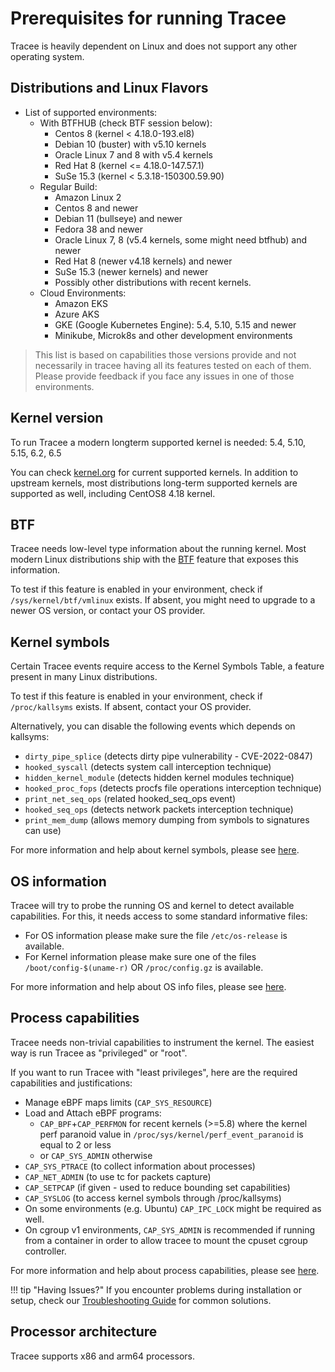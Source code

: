 # Prerequisites for running Tracee

Tracee is heavily dependent on Linux and does not support any other operating system.

<!--
every section should roughly cover:
1. what is this prereq
2. why is it needed
3. how to test if I'm compliant
4. link for details and help
-->

## Distributions and Linux Flavors

- List of supported environments:
  - With BTFHUB (check BTF session below):
    - Centos 8 (kernel < 4.18.0-193.el8)
    - Debian 10 (buster) with v5.10 kernels
    - Oracle Linux 7 and 8 with v5.4 kernels
    - Red Hat 8 (kernel <= 4.18.0-147.57.1)
    - SuSe 15.3 (kernel < 5.3.18-150300.59.90)
  - Regular Build:
    - Amazon Linux 2
    - Centos 8 and newer
    - Debian 11 (bullseye) and newer
    - Fedora 38 and newer
    - Oracle Linux 7, 8 (v5.4 kernels, some might need btfhub) and newer
    - Red Hat 8 (newer v4.18 kernels) and newer
    - SuSe 15.3 (newer kernels) and newer
    - Possibly other distributions with recent kernels.
  - Cloud Environments:
    - Amazon EKS
    - Azure AKS
    - GKE (Google Kubernetes Engine): 5.4, 5.10, 5.15 and newer
    - Minikube, Microk8s and other development environments

> This list is based on capabilities those versions provide and not necessarily
in tracee having all its features tested on each of them. Please provide
feedback if you face any issues in one of those environments.

## Kernel version

To run Tracee a modern longterm supported kernel is needed: 5.4, 5.10, 5.15, 6.2, 6.5  

You can check [kernel.org](https://kernel.org) for current supported kernels. In
addition to upstream kernels, most distributions long-term supported kernels are
supported as well, including CentOS8 4.18 kernel.

## BTF

Tracee needs low-level type information about the running kernel. Most modern
Linux distributions ship with the [BTF](https://www.kernel.org/doc/html/latest/bpf/btf.html)
feature that exposes this information.  

To test if this feature is enabled in your environment, check if
`/sys/kernel/btf/vmlinux` exists. If absent, you might need to upgrade to a
newer OS version, or contact your OS provider.

## Kernel symbols

Certain Tracee events require access to the Kernel Symbols Table, a feature
present in many Linux distributions.

To test if this feature is enabled in your environment, check if
`/proc/kallsyms` exists. If absent, contact your OS provider.

Alternatively, you can disable the following events which depends on kallsyms:

- `dirty_pipe_splice` (detects dirty pipe vulnerability - CVE-2022-0847)
- `hooked_syscall` (detects system call interception technique)
- `hidden_kernel_module` (detects hidden kernel modules technique)
- `hooked_proc_fops` (detects procfs file operations interception technique)
- `print_net_seq_ops` (related hooked_seq_ops event)
- `hooked_seq_ops` (detects network packets interception technique)
- `print_mem_dump` (allows memory dumping from symbols to signatures can use)

For more information and help about kernel symbols, please see [here](../advanced/ksyms.md).

## OS information

Tracee will try to probe the running OS and kernel to detect available
capabilities. For this, it needs access to some standard informative files:

- For OS information please make sure the file `/etc/os-release` is available.
- For Kernel information please make sure one of the files `/boot/config-$(uname-r)` OR `/proc/config.gz` is available.

For more information and help about OS info files, please see [here](../advanced/os-info.md).

## Process capabilities

Tracee needs non-trivial capabilities to instrument the kernel. The easiest way
is run Tracee as "privileged" or "root".  

If you want to run Tracee with "least privileges", here are the required
capabilities and justifications:

- Manage eBPF maps limits (`CAP_SYS_RESOURCE`)
- Load and Attach eBPF programs:
    - `CAP_BPF`+`CAP_PERFMON` for recent kernels (>=5.8) where the kernel perf paranoid value in `/proc/sys/kernel/perf_event_paranoid` is equal to 2 or less
    - or `CAP_SYS_ADMIN` otherwise
- `CAP_SYS_PTRACE` (to collect information about processes)
- `CAP_NET_ADMIN` (to use tc for packets capture)
- `CAP_SETPCAP` (if given - used to reduce bounding set capabilities)
- `CAP_SYSLOG` (to access kernel symbols through /proc/kallsyms)
- On some environments (e.g. Ubuntu) `CAP_IPC_LOCK` might be required as well.
- On cgroup v1 environments, `CAP_SYS_ADMIN` is recommended if running from a container in order to allow tracee to mount the cpuset cgroup controller.

For more information and help about process capabilities, please see
[here](../advanced/dropping-capabilities.md).

!!! tip "Having Issues?"
    If you encounter problems during installation or setup, check our [Troubleshooting Guide](../troubleshooting.md) for common solutions.

## Processor architecture

Tracee supports x86 and arm64 processors.
